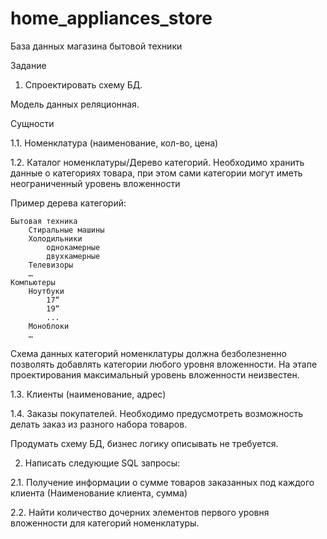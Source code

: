 # home_appliances_store
База данных магазина бытовой техники

Задание

1. Спроектировать схему БД.

Модель данных реляционная.

Сущности 

1.1. Номенклатура (наименование, кол-во, цена)


1.2. Каталог номенклатуры/Дерево категорий.
Необходимо хранить данные о категориях товара, при этом сами категории могут иметь неограниченный уровень вложенности

Пример дерева категорий:

	Бытовая техника
		Стиральные машины
		Холодильники
			однокамерные
			двухкамерные
		Телевизоры
		…
	Компьютеры
		Ноутбуки
			17“
			19“
			...
		Моноблоки
		…

Схема данных категорий номенклатуры должна безболезненно позволять добавлять категории любого уровня вложенности. На этапе проектирования максимальный уровень вложенности неизвестен.

1.3. Клиенты (наименование, адрес)

1.4. Заказы покупателей. Необходимо предусмотреть возможность делать заказ из разного набора товаров.

Продумать схему БД, бизнес логику описывать не требуется.


2. Написать следующие SQL запросы:

2.1. Получение информации о сумме товаров заказанных под каждого клиента (Наименование клиента, сумма)

2.2. Найти количество дочерних элементов первого уровня вложенности для категорий номенклатуры.
